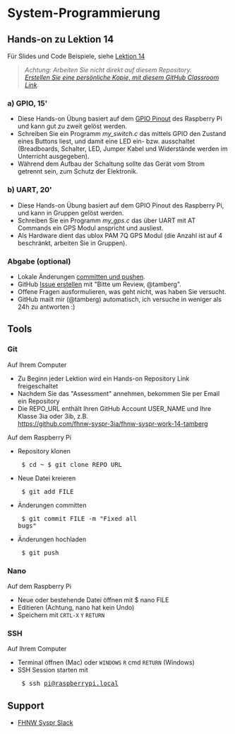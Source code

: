 # System-Programmierung
## Hands-on zu Lektion 14
Für Slides und Code Beispiele, siehe [Lektion 14](../../../fhnw-syspr/blob/master/14/README.md)

> *Achtung: Arbeiten Sie nicht direkt auf diesem Repository.*<br/>
> *[Erstellen Sie eine persönliche Kopie, mit diesem GitHub Classroom Link](https://classroom.github.com/a/9hXn67Zd).*

### a) GPIO, 15'
* Diese Hands-on Übung basiert auf dem [GPIO Pinout](https://pinout.xyz/pinout/wiringpi) des Raspberry Pi und kann gut zu zweit gelöst werden.
* Schreiben Sie ein Programm *my_switch.c* das mittels GPIO den Zustand eines Buttons liest, und damit eine LED ein- bzw. ausschaltet (Breadboards, Schalter, LED, Jumper Kabel und Widerstände werden im Unterricht ausgegeben).
* Während dem Aufbau der Schaltung sollte das Gerät vom Strom getrennt sein, zum Schutz der Elektronik.

### b) UART, 20'
* Diese Hands-on Übung basiert auf dem GPIO Pinout des Raspberry Pi, und kann in Gruppen gelöst werden.
* Schreiben Sie ein Programm *my_gps.c* das über UART mit AT Commands ein GPS Modul anspricht und ausliest.
* Als Hardware dient das ublox PAM 7Q GPS Modul (die Anzahl ist auf 4 beschränkt, arbeiten Sie in Gruppen).

### Abgabe (optional)
* Lokale Änderungen [committen und pushen](#git).
* GitHub [Issue erstellen](../../issues/new) mit "Bitte um Review, @tamberg".
* Offene Fragen ausformulieren, was geht nicht, was haben Sie versucht.
* GitHub mailt mir (@tamberg) automatisch, ich versuche in weniger als 24h zu antworten :)

## Tools
### Git
Auf Ihrem Computer
* Zu Beginn jeder Lektion wird ein Hands-on Repository Link freigeschaltet
* Nachdem Sie das "Assessment" annehmen, bekommen Sie per Email ein Repository
* Die REPO_URL enthält Ihren GitHub Account USER_NAME und Ihre Klasse 3ia oder 3ib, z.B.<br/>
            https://github.com/fhnw-syspr-3ia/fhnw-syspr-work-14-tamberg

Auf dem Raspberry Pi
* Repository klonen<pre>
    $ cd ~
    $ git clone REPO_URL</pre>
* Neue Datei kreieren<pre>
    $ git add FILE</pre>
* Änderungen committen<pre>
    $ git commit FILE -m "Fixed all bugs"</pre>
* Änderungen hochladen<pre>
    $ git push</pre>

### Nano
Auf dem Raspberry Pi
* Neue oder bestehende Datei öffnen mit $ nano FILE
* Editieren (Achtung, nano hat kein Undo)
* Speichern mit `CRTL-X` `Y` `RETURN`

### SSH
Auf Ihrem Computer
* Terminal öffnen (Mac) oder `WINDOWS` `R` cmd `RETURN` (Windows)
* SSH Session starten mit<pre>
    $ ssh pi@raspberrypi.local</pre>

## Support
- [FHNW Syspr Slack](https://fhnw-syspr.slack.com/)

